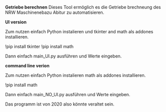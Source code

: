 **Getriebe berechnen**
Dieses Tool ermöglich es die Getriebe brechneung des NRW Maschinenebazu Abitur zu automatisieren. 

**UI version**

Zum nutzen einfach Python instalieren und tkinter and math als addones installieren.

!pip install tkinter
!pip install math

Dann einfach main_UI.py ausführen und Werte eingeben.

**command line verion**

Zum nutzen einfach Python instalieren math als addones installieren.

!pip install math

Dann einfach main_NO_UI.py ausführen und Werte eingeben.


Das programm ist von 2020 also könnte veraltet sein.
